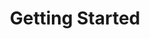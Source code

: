 ---
title: Getting Started
description: AutoStopping Rules make sure that your non-production resources run only when used, and never when idle.
sidebar_position: 2
---